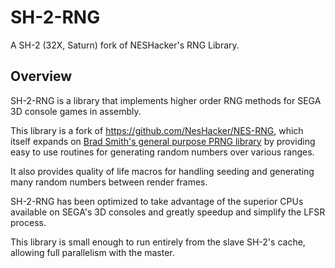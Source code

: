 # SH-2-RNG
A SH-2 (32X, Saturn) fork of NESHacker's RNG Library.

## Overview
SH-2-RNG is a library that implements higher order RNG methods for SEGA 3D console games in assembly.

This library is a fork of https://github.com/NesHacker/NES-RNG, which itself expands on [Brad Smith's general purpose PRNG library](https://github.com/bbbradsmith/prng_6502/tree/master)
by providing easy to use routines for generating random numbers over
various ranges.

It also provides quality of life macros for handling seeding and generating
many random numbers between render frames.

SH-2-RNG has been optimized to take advantage of the superior CPUs available on SEGA's 3D consoles and greatly speedup and simplify the LFSR process.

This library is small enough to run entirely from the slave SH-2's cache, allowing full parallelism with the master.
